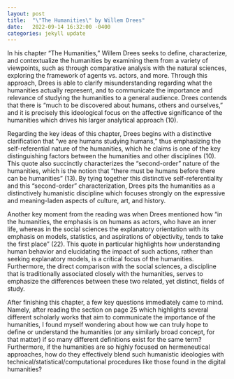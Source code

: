 ```yaml
---
layout: post
title:  "\"The Humanities\" by Willem Drees"
date:   2022-09-14 16:32:00 -0400
categories: jekyll update
---
```


In his chapter “The Humanities,” Willem Drees seeks to define, characterize, and contextualize the humanities by examining them from a variety of viewpoints, such as through comparative analysis with the natural sciences, exploring the framework of agents vs. actors, and more. Through this approach, Drees is able to clarify misunderstanding regarding what the humanities actually represent, and to communicate the importance and relevance of studying the humanities to a general audience. Drees contends that there is “much to be discovered about humans, others and ourselves,” and it is precisely this ideological focus on the affective significance of the humanities which drives his larger analytical approach (10).

Regarding the key ideas of this chapter, Drees begins with a distinctive clarification that “we are humans studying humans,” thus emphasizing the self-referential nature of the humanities, which he claims is one of the key distinguishing factors between the humanities and other disciplines (10). This quote also succinctly characterizes the “second-order” nature of the humanities, which is the notion that “there must be humans before there can be humanities” (13). By tying together this distinctive self-referentiality and this “second-order” characterization, Drees pits the humanities as a distinctively humanistic discipline which focuses strongly on the expressive and meaning-laden aspects of culture, art, and history.

Another key moment from the reading was when Drees mentioned how “in the humanities, the emphasis is on humans as actors, who have an inner life, whereas in the social sciences the explanatory orientation with its emphasis on models, statistics, and aspirations of objectivity, tends to take the first place” (22). This quote in particular highlights how understanding human behavior and elucidating the impact of such actions, rather than seeking explanatory models, is a critical focus of the humanities. Furthermore, the direct comparison with the social sciences, a discipline that is traditionally associated closely with the humanities, serves to emphasize the differences between these two related, yet distinct, fields of study.

After finishing this chapter, a few key questions immediately came to mind. Namely, after reading the section on page 25 which highlights several different scholarly works that aim to communicate the importance of the humanities, I found myself wondering about how we can truly hope to define or understand the humanities (or any similarly broad concept, for that matter) if so many different definitions exist for the same term? Furthermore, if the humanities are so highly focused on hermeneutical approaches, how do they effectively blend such humanistic ideologies with technical/statistical/computational procedures like those found in the digital humanities?